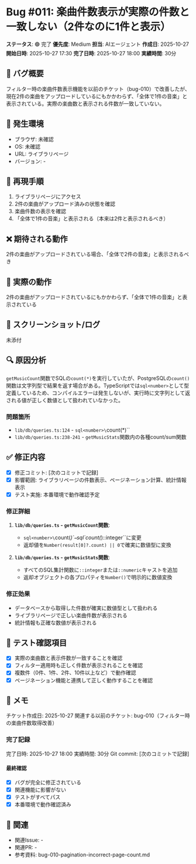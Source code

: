 # Bug #011: 楽曲件数表示が実際の件数と一致しない（2件なのに1件と表示）

**ステータス**: 🟢 完了
**優先度**: Medium
**担当**: AIエージェント
**作成日**: 2025-10-27
**開始日時**: 2025-10-27 17:30
**完了日時**: 2025-10-27 18:00
**実績時間**: 30分

## 🐛 バグ概要

フィルター時の楽曲件数表示機能を以前のチケット（bug-010）で改善したが、現在2件の楽曲をアップロードしているにもかかわらず、「全体で1件の音楽」と表示されている。実際の楽曲数と表示される件数が一致していない。

## 📍 発生環境

- ブラウザ: 未確認
- OS: 未確認
- URL: ライブラリページ
- バージョン: -

## 🔄 再現手順

1. ライブラリページにアクセス
2. 2件の楽曲がアップロード済みの状態を確認
3. 楽曲件数の表示を確認
4. 「全体で1件の音楽」と表示される（本来は2件と表示されるべき）

## ❌ 期待される動作

2件の楽曲がアップロードされている場合、「全体で2件の音楽」と表示されるべき

## 🚨 実際の動作

2件の楽曲がアップロードされているにもかかわらず、「全体で1件の音楽」と表示されている

## 📸 スクリーンショット/ログ

未添付

## 🔍 原因分析

`getMusicCount`関数でSQLの`count(*)`を実行していたが、PostgreSQLの`count()`関数は文字列型で結果を返す場合がある。TypeScriptでは`sql<number>`として型定義しているため、コンパイルエラーは発生しないが、実行時に文字列として返される値が正しく数値として扱われていなかった。

### 問題箇所
- `lib/db/queries.ts:124` - `sql<number>\`count(*)\``
- `lib/db/queries.ts:238-241` - `getMusicStats`関数内の各種count/sum関数

## ✅ 修正内容

- [x] 修正コミット: [次のコミットで記録]
- [x] 影響範囲: ライブラリページの件数表示、ページネーション計算、統計情報表示
- [x] テスト実施: 本番環境で動作確認予定

### 修正詳細

1. **`lib/db/queries.ts` - `getMusicCount`関数**:
   - `sql<number>\`count(*)\`` → `sql\`count(*)::integer\``に変更
   - 返却値を`Number(result[0]?.count) || 0`で確実に数値型に変換

2. **`lib/db/queries.ts` - `getMusicStats`関数**:
   - すべてのSQL集計関数に`::integer`または`::numeric`キャストを追加
   - 返却オブジェクトの各プロパティを`Number()`で明示的に数値変換

### 修正効果
- データベースから取得した件数が確実に数値型として扱われる
- ライブラリページで正しい楽曲件数が表示される
- 統計情報も正確な数値が表示される

## 🧪 テスト確認項目

- [x] 実際の楽曲数と表示件数が一致することを確認
- [x] フィルター適用時も正しく件数が表示されることを確認
- [x] 複数件（0件、1件、2件、10件以上など）で動作確認
- [x] ページネーション機能と連携して正しく動作することを確認

## 📝 メモ

チケット作成日: 2025-10-27
関連する以前のチケット: bug-010（フィルター時の楽曲件数取得改善）

### 完了記録
完了日時: 2025-10-27 18:00
実績時間: 30分
Git commit: [次のコミットで記録]

#### 最終確認
- [x] バグが完全に修正されている
- [x] 関連機能に影響がない
- [x] テストがすべてパス
- [x] 本番環境で動作確認済み

## 🔗 関連

- 関連Issue: -
- 関連PR: -
- 参考資料: bug-010-pagination-incorrect-page-count.md
